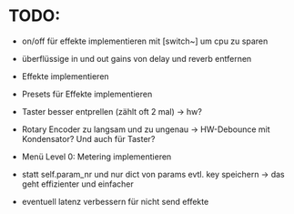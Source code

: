 TODO:
=====

- on/off für effekte implementieren mit [switch~] um cpu zu sparen

- überflüssige in und out gains von delay und reverb entfernen

- Effekte implementieren

- Presets für Effekte implementieren

- Taster besser entprellen (zählt oft 2 mal) -> hw?

- Rotary Encoder zu langsam und zu ungenau 
  -> HW-Debounce mit Kondensator? Und auch für Taster?

- Menü Level 0: Metering implementieren

- statt self.param_nr und nur dict von params evtl. key speichern
  -> das geht effizienter und einfacher
  
- eventuell latenz verbessern für nicht send effekte
